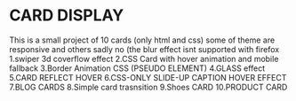 # CARD DISPLAY
This is a small project of 10 cards (only html and css) some of theme are responsive and others sadly no 
(the blur effect isnt supported with firefox 
1.swiper 3d coverflow effect
2.CSS Card with hover animation and mobile fallback
3.Border Animation CSS (PSEUDO ELEMENT)
4.GLASS effect
5.CARD REFLECT HOVER
6.CSS-ONLY SLIDE-UP CAPTION HOVER EFFECT
7.BLOG CARDS
8.Simple card trasnsition
9.Shoes CARD
10.PRODUCT CARD
